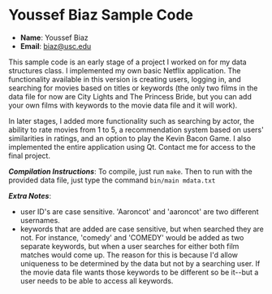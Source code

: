 # Youssef Biaz Sample Code

- **Name**: Youssef Biaz
- **Email**: biaz@usc.edu

This sample code is an early stage of a project I worked on for my
data structures class. I implemented my own basic Netflix
application. The functionality available in this version is creating
users, logging in, and searching for movies based on titles or
keywords (the only two films in the data file for now are City Lights
and The Princess Bride, but you can add your own films with keywords
to the movie data file and it will work).

In later stages, I added more functionality such as searching by
actor, the ability to rate movies from 1 to 5, a recommendation system
based on users' similarities in ratings, and an option to play the
Kevin Bacon Game. I also implemented the entire application using
Qt. Contact me for access to the final project.

***Compilation Instructions***: To compile, just run `make`. Then to
   run with the provided data file, just type the command `bin/main
   mdata.txt`


***Extra Notes***: 
- user ID's are case sensitive. 'Aaroncot' and
'aaroncot' are two different usernames.  
- keywords that are added are
case sensitive, but when searched they are not. For instance, 'comedy'
and 'COMEDY' would be added as two separate keywords, but when a user
searches for either both film matches would come up. The reason for
this is because I'd allow uniqueness to be determined by the data but
not by a searching user. If the movie data file wants those keywords
to be different so be it--but a user needs to be able to access all
keywords.

